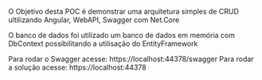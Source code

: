 O Objetivo desta POC é demonstrar uma arquitetura simples de CRUD ultilizando Angular, WebAPI, Swagger com Net.Core

O banco de dados foi utilizado um banco de dados em memória com DbContext possibilitando a utilisação do EntityFramework

Para rodar o Swagger acesse: https://localhost:44378/swagger
Para rodar a solução acesse: https://localhost:44378
